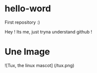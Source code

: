 # hello-word
First repository :)

Hey ! Its me, just tryna understand github !

# Une Image
![Tux, the linux mascot]
(/tux.png)
